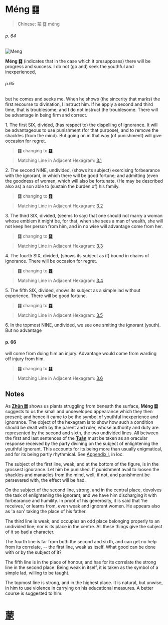 # Méng ䷃

> Chinese: 蒙 ䷃ méng

###### p. 64

![Meng](https://88o.io/wp-content/uploads/2018/09/04-e89299meng.jpg)

**Méng ䷃** (indicates that in the case which it presupposes) there will be progress and success. I do not (go and) seek the youthful and inexperienced,

###### p.65

but he comes and seeks me. When he shows (the sincerity that marks) the first recourse to divination, I instruct him. If he apply a second and third time, that is troublesome; and I do not instruct the troublesome. There will be advantage in being firm and correct.

1.<a name="4.1"></a> The first SIX, divided, (has respect to) the dispelling of ignorance. It will be advantageous to use punishment (for that purpose), and to remove the shackles (from the mind). But going on in that way (of punishment) will give occasion for regret.

> **䷃** changing to [**䷨**](e68d9fsun.md)

> Matching Line in Adjacent Hexagram: [3.1](e5b1afzhun.md#3.1)

2.<a name="4.2"></a> The second NINE, undivided, (shows its subject) exercising forbearance with the ignorant, in which there will be good fortune; and admitting (even the goodness of women, which will also be fortunate. (He may be described also as) a son able to (sustain the burden of) his family.

> **䷃** changing to [**䷖**](/e589a5bo.md)

> Matching Line in Adjacent Hexagram: [3.2](e5b1afzhun.md#3.2)

3.<a name="4.3"></a> The third SIX, divided, (seems to say) that one should not marry a woman whose emblem it might be, for that, when she sees a man of wealth, she will not keep her person from him, and in no wise will advantage come from her.

> **䷃** changing to [**䷑**](e89b8agu.md)

> Matching Line in Adjacent Hexagram: [3.3](e5b1afzhun.md#3.3)

4.<a name="4.4"></a> The fourth SIX, divided, (shows its subject as if) bound in chains of ignorance. There will be occasion for regret.

> **䷃** changing to [**䷿**](e69caae6b58eweiji.md)

> Matching Line in Adjacent Hexagram: [3.4](e5b1afzhun.md#3.4)

5.<a name="4.5"></a> The fifth SIX, divided, shows its subject as a simple lad without experience. There will be good fortune.

> **䷃** changing to [**䷺**](e6b6a3huan.md)

> Matching Line in Adjacent Hexagram: [3.5](e5b1afzhun.md#3.5)

6.<a name="4.6"></a> In the topmost NINE, undivided, we see one smiting the ignorant (youth). But no advantage 

#### p. 66

will come from doing him an injury. Advantage would come from warding off injury from him.

> **䷃** changing to [**䷆**](e5b888shi.md)

> Matching Line in Adjacent Hexagram: [3.6](e5b1afzhun.md#3.6)

## Notes

As [**Zhūn ䷂**](./e5b1afzhun.md) shows us plants struggling from beneath the surface, **Méng ䷃** suggests to us the small and undeveloped appearance which they then present; and hence it came to be the symbol of youthful inexperience and ignorance. The object of the hexagram is to show how such a condition should be dealt with by the parent and ruler, whose authority and duty are represented by the second and sixth, the two undivided lines. All between the first and last sentences of the [**Tuàn**](https://en.wikipedia.org/wiki/Ten_Wings) must be taken as an oracular response received by the party divining on the subject of enlightening the youthful ignorant. This accounts for its being more than usually enigmatical, and for its being partly rhythmical. See [Appendix I](./appendix01s1.md), in loc.

The subject of the first line, weak, and at the bottom of the figure, is in the grossest ignorance. Let him be punished. If punishment avail to loosen the shackles and manacles from the mind, well; if not, and punishment be persevered with, the effect will be had.

On the subject of the second line, strong, and in the central place, devolves the task of enlightening the ignorant; and we have him discharging it with forbearance and humility. In proof of his generosity, it is said that 'he receives,' or learns from, even weak and ignorant women. He appears also as 'a son' taking the place of his father.

The third line is weak, and occupies an odd place belonging properly to an undivided line; nor is its place in the centre. All these things give the subject of it so bad a character.

The fourth line is far from both the second and sixth, and can get no help from its correlate, -- the first line, weak as itself. What good can be done with or by the subject of it?

The fifth line is in the place of honour, and has for its correlate the strong line in the second place. Being weak in itself, it is taken as the symbol of a simple lad, willing to be taught.

The topmost line is strong, and in the highest place. It is natural, but unwise, in him to use violence in carrying on his educational measures. A better course is suggested to him.

# [蒙](./e89299meng_cn.md)
